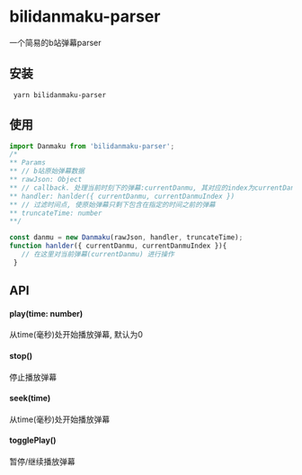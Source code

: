 # bilidanmaku-parser
一个简易的b站弹幕parser

## 安装
```
 yarn bilidanmaku-parser
```

## 使用

```js
import Danmaku from 'bilidanmaku-parser';
/* 
** Params
** // b站原始弹幕数据
** rawJson: Object
** // callback. 处理当前时刻下的弹幕:currentDanmu, 其对应的index为currentDanmuIndex
** handler: hanlder({ currentDanmu, currentDanmuIndex })
** // 过滤时间点, 使原始弹幕只剩下包含在指定的时间之前的弹幕
** truncateTime: number 
**/

const danmu = new Danmaku(rawJson, handler, truncateTime);
function hanlder({ currentDanmu, currentDanmuIndex }){
   // 在这里对当前弹幕(currentDanmu) 进行操作
 }
```

## API

#### play(time: number)
从time(毫秒)处开始播放弹幕, 默认为0

#### stop()
停止播放弹幕

#### seek(time)
从time(毫秒)处开始播放弹幕

#### togglePlay()
暂停/继续播放弹幕
